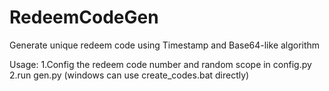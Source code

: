 # RedeemCodeGen
Generate unique redeem code using Timestamp and Base64-like algorithm

Usage:
1.Config the redeem code number and random scope in config.py
2.run gen.py (windows can use create_codes.bat directly)

